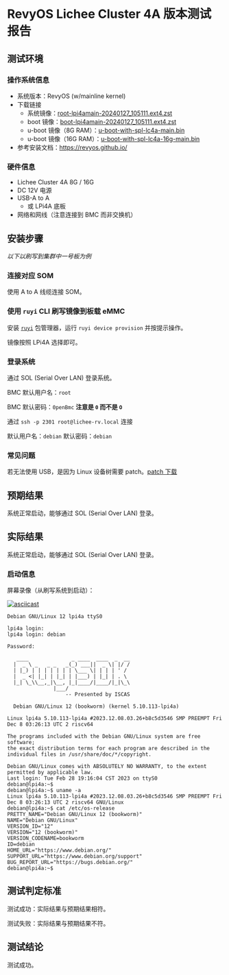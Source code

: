 # RevyOS Lichee Cluster 4A 版本测试报告

## 测试环境

### 操作系统信息

- 系统版本：RevyOS (w/mainline kernel)
- 下载链接
  - 系统镜像：[root-lpi4amain-20240127_105111.ext4.zst](https://mirror.iscas.ac.cn/revyos/extra/images/lpi4amain/20240127/root-lpi4amain-20240127_105111.ext4.zst)
  - boot 镜像：[boot-lpi4amain-20240127_105111.ext4.zst](https://mirror.iscas.ac.cn/revyos/extra/images/lpi4amain/20240127/boot-lpi4amain-20240127_105111.ext4.zst)
  - u-boot 镜像（8G RAM）：[u-boot-with-spl-lc4a-main.bin](https://mirror.iscas.ac.cn/revyos/extra/images/lpi4amain/20240127/u-boot-with-spl-lc4a-main.bin)
  - u-boot 镜像（16G RAM）：[u-boot-with-spl-lc4a-16g-main.bin](https://mirror.iscas.ac.cn/revyos/extra/images/lpi4amain/20240127/u-boot-with-spl-lc4a-16g-main.bin)
- 参考安装文档：https://revyos.github.io/

### 硬件信息

- Lichee Cluster 4A 8G / 16G
- DC 12V 电源
- USB-A to A
    - 或 LPi4A 底板
- 网络和网线（注意连接到 BMC 而非交换机）


## 安装步骤

*以下以刷写到集群中一号板为例*

### 连接对应 SOM

使用 A to A 线缆连接 SOM。

### 使用 `ruyi` CLI 刷写镜像到板载 eMMC

安装 [`ruyi`](https://github.com/ruyisdk/ruyi) 包管理器，运行 `ruyi device provision` 并按提示操作。

镜像按照 LPi4A 选择即可。

### 登录系统

通过 SOL (Serial Over LAN) 登录系统。

BMC 默认用户名：`root`

BMC 默认密码：`0penBmc`  **注意是 `0` 而不是 `O`**

通过 `ssh -p 2301 root@lichee-rv.local` 连接

默认用户名：`debian`
默认密码：`debian`

### 常见问题

若无法使用 USB，是因为 Linux 设备树需要 patch。[patch 下载](https://dl.sipeed.com/fileList/LICHEE/LicheeCluster4A/04_Firmware/lpi4a/src/linux/0001-arch-riscv-boot-dts-lpi4a-disable-i2c-io-expander-fo.patch)

## 预期结果

系统正常启动，能够通过 SOL (Serial Over LAN) 登录。

## 实际结果

系统正常启动，能够通过 SOL (Serial Over LAN) 登录。

### 启动信息

屏幕录像（从刷写系统到启动）：

[![asciicast](https://asciinema.org/a/G0poBmxPbBjIfpVOC1PW2xh9y.svg)](https://asciinema.org/a/G0poBmxPbBjIfpVOC1PW2xh9y)

```log
Debian GNU/Linux 12 lpi4a ttyS0

lpi4a login: 
lpi4a login: debian

Password: 

   ____              _ ____  ____  _  __
  |  _ \ _   _ _   _(_) ___||  _ \| |/ /
  | |_) | | | | | | | \___ \| | | | ' / 
  |  _ <| |_| | |_| | |___) | |_| | . \ 
  |_| \_\\__,_|\__, |_|____/|____/|_|\_\
               |___/                    
                   -- Presented by ISCAS

  Debian GNU/Linux 12 (bookworm) (kernel 5.10.113-lpi4a)

Linux lpi4a 5.10.113-lpi4a #2023.12.08.03.26+b8c5d3546 SMP PREEMPT Fri Dec 8 03:26:13 UTC 2 riscv64

The programs included with the Debian GNU/Linux system are free software;
the exact distribution terms for each program are described in the
individual files in /usr/share/doc/*/copyright.

Debian GNU/Linux comes with ABSOLUTELY NO WARRANTY, to the extent
permitted by applicable law.
Last login: Tue Feb 28 19:16:04 CST 2023 on ttyS0
debian@lpi4a:~$
debian@lpi4a:~$ uname -a
Linux lpi4a 5.10.113-lpi4a #2023.12.08.03.26+b8c5d3546 SMP PREEMPT Fri Dec 8 03:26:13 UTC 2 riscv64 GNU/Linux
debian@lpi4a:~$ cat /etc/os-release 
PRETTY_NAME="Debian GNU/Linux 12 (bookworm)"
NAME="Debian GNU/Linux"
VERSION_ID="12"
VERSION="12 (bookworm)"
VERSION_CODENAME=bookworm
ID=debian
HOME_URL="https://www.debian.org/"
SUPPORT_URL="https://www.debian.org/support"
BUG_REPORT_URL="https://bugs.debian.org/"
debian@lpi4a:~$ 

```

## 测试判定标准

测试成功：实际结果与预期结果相符。

测试失败：实际结果与预期结果不符。

## 测试结论

测试成功。